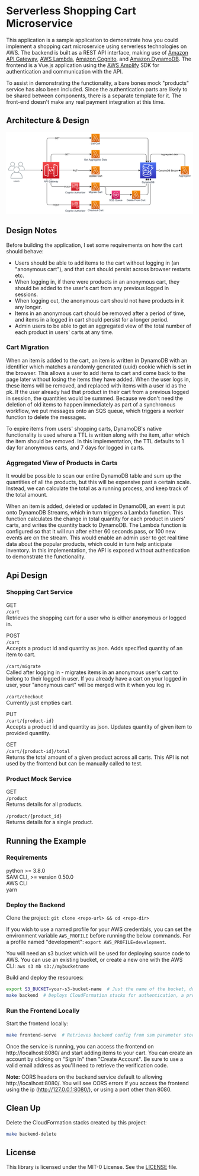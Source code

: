 # Serverless Shopping Cart Microservice

This application is a sample application to demonstrate how you could implement a shopping cart microservice using serverless technologies on AWS. The backend is built as a REST API interface, making use of [Amazon API Gateway](https://aws.amazon.com/api-gateway/), [AWS Lambda](https://aws.amazon.com/lambda/), [Amazon Cognito](https://aws.amazon.com/cognito/), and [Amazon DynamoDB](https://aws.amazon.com/dynamodb/). The frontend is a Vue.js application using the [AWS Amplify](https://aws-amplify.github.io/) SDK for authentication and communication with the API.

To assist in demonstrating the functionality, a bare bones mock "products" service has also been included. Since the authentication parts are likely to be shared between components, there is a separate template for it. The front-end doesn't make any real payment integration at this time.

## Architecture & Design

![Architecture Diagram](./architecture.png)

## Design Notes

Before building the application, I set some requirements on how the cart should behave:

- Users should be able to add items to the cart without logging in (an "anonymous cart"), and that cart should persist across browser restarts etc.
- When logging in, if there were products in an anonymous cart, they should be added to the user's cart from any previous logged in sessions.
- When logging out, the anonymous cart should not have products in it any longer.
- Items in an anonymous cart should be removed after a period of time, and items in a logged in cart should persist for a longer period.
- Admin users to be able to get an aggregated view of the total number of each product in users' carts at any time.

### Cart Migration

When an item is added to the cart, an item is written in DynamoDB with an identifier which matches a randomly generated (uuid) cookie which is set in the browser. This allows a user to add items to cart and come back to the page later without losing the items they have added. When the user logs in, these items will be removed, and replaced with items with a user id as the pk. If the user already had that product in their cart from a previous logged in session, the quantities would be summed. Because we don't need the deletion of old items to happen immediately as part of a synchronous workflow, we put messages onto an SQS queue, which triggers a worker function to delete the messages.  

To expire items from users' shopping carts, DynamoDB's native functionality is used where a TTL is written along with the item, after which the item should be removed. In this implementation, the TTL defaults to 1 day for anonymous carts, and 7 days for logged in carts.  

### Aggregated View of Products in Carts

It would be possible to scan our entire DynamoDB table and sum up the quantities of all the products, but this will be expensive past a certain scale. Instead, we can calculate the total as a running process, and keep track of the total amount.  

When an item is added, deleted or updated in DynamoDB, an event is put onto DynamoDB Streams, which in turn triggers a Lambda function. This function calculates the change in total quantity for each product in users' carts, and writes the quantity back to DynamoDB. The Lambda function is configured so that it will run after either 60 seconds pass, or 100 new events are on the stream. This would enable an admin user to get real time data about the popular products, which could in turn help anticipate inventory. In this implementation, the API is exposed without authentication to demonstrate the functionality.  


## Api Design

### Shopping Cart Service

GET  
`/cart`  
Retrieves the shopping cart for a user who is either anonymous or logged in.  

POST  
`/cart`  
Accepts a product id and quantity as json. Adds specified quantity of an item to cart.  

`/cart/migrate`  
Called after logging in - migrates items in an anonymous user's cart to belong to their logged in user. If you already have a cart on your logged in user, your "anonymous cart" will be merged with it when you log in.

`/cart/checkout`  
Currently just empties cart.

PUT  
`/cart/{product-id}`  
Accepts a product id and quantity as json. Updates quantity of given item to provided quantity.  

GET  
`/cart/{product-id}/total`  
Returns the total amount of a given product across all carts. This API is not used by the frontend but can be manually called to test.  

### Product Mock Service

GET  
`/product`  
Returns details for all products.  

`/product/{product_id}`  
Returns details for a single product.  

## Running the Example

### Requirements

python >= 3.8.0  
SAM CLI, >= version 0.50.0  
AWS CLI  
yarn  

### Deploy the Backend

Clone the project: `git clone <repo-url> && cd <repo-dir>`

If you wish to use a named profile for your AWS credentials, you can set the environment variable `AWS_PROFILE` before running the below commands. For a profile named "development": `export AWS_PROFILE=development`.

You will need an s3 bucket which will be used for deploying source code to AWS. You can use an existing bucket, or create a new one with the AWS CLI:  `aws s3 mb s3://mybucketname`

Build and deploy the resources:  
``` bash
export S3_BUCKET=your-s3-bucket-name  # Just the name of the bucket, don't include "s3://"
make backend  # Deploys CloudFormation stacks for authentication, a product mock service and the shopping cart service.  
```

### Run the Frontend Locally

Start the frontend locally:  
``` bash
make frontend-serve  # Retrieves backend config from ssm parameter store to a .env file, then starts service.  
```

Once the service is running, you can access the frontend on http://localhost:8080/ and start adding items to your cart. You can create an account by clicking on "Sign In" then "Create Account". Be sure to use a valid email address as you'll need to retrieve the verification code.

**Note:** CORS headers on the backend service default to allowing http://localhost:8080/. You will see CORS errors if you access the frontend using the ip (http://127.0.0.1:8080/), or using a port other than 8080.  

## Clean Up
Delete the CloudFormation stacks created by this project:
``` bash
make backend-delete
```

## License

This library is licensed under the MIT-0 License. See the [LICENSE](LICENSE) file.  
